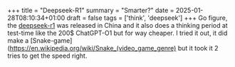 +++
title = "Deepseek-R1"
summary = "Smarter?"
date = 2025-01-28T08:10:34+01:00
draft = false
tags = ['think', 'deepseek']
+++
Go figure, the [deepseek-r1](https://www.deepseek.com/) was released in China and it also does a thinking period at test-time like the 200$ ChatGPT-O1 but for way cheaper. I tried it out, it did make a [Snake-game](https://en.wikipedia.org/wiki/Snake_(video_game_genre) but it took it 2 tries to get the speed right.
